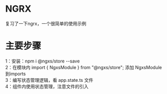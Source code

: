 # NGRX
复习了一下ngrx，一个很简单的使用示例

# 主要步骤
1：安装：npm i @ngxs/store --save
<br>
2：在模块内 import { NgxsModule } from "@ngxs/store"; 添加 NgxsModule 到imports 
<br>
3：编写状态管理逻辑，看 app.state.ts 文件
<br>
4：组件内使用状态管理，注意文件的引入
